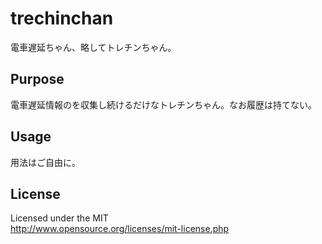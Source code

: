 # trechinchan
電車遅延ちゃん、略してトレチンちゃん。

## Purpose
電車遅延情報のを収集し続けるだけなトレチンちゃん。なお履歴は持てない。

## Usage
用法はご自由に。

## License
Licensed under the MIT  
http://www.opensource.org/licenses/mit-license.php
